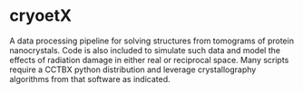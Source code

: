 # cryoetX
A data processing pipeline for solving structures from tomograms of protein nanocrystals. Code is also included to simulate such data and model the effects of radiation damage in either real or reciprocal space. Many scripts require a CCTBX python distribution and leverage crystallography algorithms from that software as indicated. 
